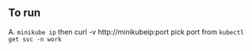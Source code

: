 ## To run 
A. `minikube ip` then curl -v http://minikubeip:port pick port from `kubectl get svc -n work`
